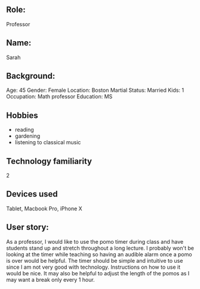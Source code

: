 ## Role:
Professor
## Name:
Sarah
## Background:
Age: 45
Gender: Female
Location: Boston
Martial Status: Married
Kids: 1
Occupation: Math professor
Education: MS
## Hobbies
* reading
* gardening
* listening to classical music
## Technology familiarity
2
## Devices used
Tablet, Macbook Pro, iPhone X

## User story:
As a professor, I would like to use the pomo timer during class and have students stand up and stretch throughout a long lecture. I probably won't be looking at the timer while teaching so having an audible alarm once a pomo is over would be helpful. The timer should be simple and intuitive to use since I am not very good with technology. Instructions on how to use it would be nice. It may also be helpful to adjust the length of the pomos as I may want a break only every 1 hour.